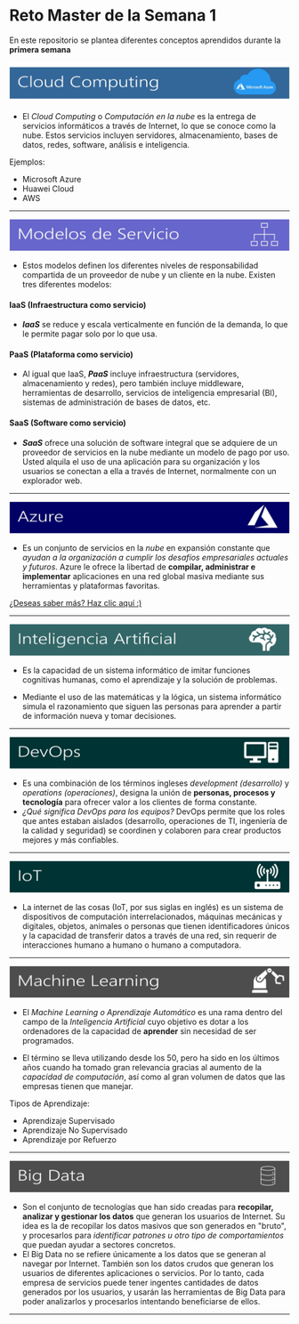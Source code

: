 # Reto Master de la Semana 1

 En este repositorio se plantea diferentes conceptos aprendidos durante la **primera semana**

![Cloud Computing](img/c1.jpg)

* El *Cloud Computing* o *Computación en la nube* es la entrega de servicios informáticos a través de Internet, lo que se conoce como la nube. Estos servicios incluyen servidores, almacenamiento, bases de datos, redes, software, análisis e inteligencia. 

Ejemplos:
* Microsoft Azure
* Huawei Cloud
* AWS

***

![Cloud Computing](img/c2.jpg)

* Estos modelos definen los diferentes niveles de responsabilidad compartida de un proveedor de nube y un cliente en la nube. Existen tres diferentes modelos:

#### IaaS (Infraestructura como servicio)
* ***IaaS*** se reduce y escala verticalmente en función de la demanda, lo que le permite pagar solo por lo que usa. 

#### PaaS (Plataforma como servicio)
* Al igual que IaaS, ***PaaS*** incluye infraestructura (servidores, almacenamiento y redes), pero también incluye middleware, herramientas de desarrollo, servicios de inteligencia empresarial (BI), sistemas de administración de bases de datos, etc. 

#### SaaS (Software como servicio)
* ***SaaS*** ofrece una solución de software integral que se adquiere de un proveedor de servicios en la nube mediante un modelo de pago por uso. Usted alquila el uso de una aplicación para su organización y los usuarios se conectan a ella a través de Internet, normalmente con un explorador web. 

***

![Cloud Computing](img/c3.jpg)

* Es un conjunto de servicios en la *nube* en expansión constante que *ayudan a la organización a cumplir los desafíos empresariales actuales y futuros*. Azure le ofrece la libertad de **compilar, administrar e implementar** aplicaciones en una red global masiva mediante sus herramientas y plataformas favoritas.

<a href="https://azure.microsoft.com/es-es/overview/what-is-azure/">¿Deseas saber más? Haz clic aquí :)</a>

***
![Cloud Computing](img/c4.jpg)
* Es la capacidad de un sistema informático de imitar funciones cognitivas humanas, como el aprendizaje y la solución de problemas.

* Mediante el uso de las matemáticas y la lógica, un sistema informático simula el razonamiento que siguen las personas para aprender a partir de información nueva y tomar decisiones.

***

![Cloud Computing](img/c5.jpg)

* Es una combinación de los términos ingleses *development (desarrollo)* y *operations (operaciones)*, designa la unión de **personas, procesos y tecnología** para ofrecer valor a los clientes de forma constante.
* *¿Qué significa DevOps para los equipos?* DevOps permite que los roles que antes estaban aislados (desarrollo, operaciones de TI, ingeniería de la calidad y seguridad) se coordinen y colaboren para crear productos mejores y más confiables.

***

![Cloud Computing](img/c6.jpg)

* La internet de las cosas (IoT, por sus siglas en inglés) es un sistema de dispositivos de computación interrelacionados, máquinas mecánicas y digitales, objetos, animales o personas que tienen identificadores únicos y la capacidad de transferir datos a través de una red, sin requerir de interacciones humano a humano o humano a computadora.

***
![Cloud Computing](img/c7.jpg)

* El *Machine Learning o Aprendizaje Automático* es una rama dentro del campo de la *Inteligencia Artificial* cuyo objetivo es dotar a los ordenadores de la capacidad de **aprender** sin necesidad de ser programados.

* El término se lleva utilizando desde los 50, pero ha sido en los últimos años cuando ha tomado gran relevancia gracias al aumento de la *capacidad de computación*, así como al gran volumen de datos que las empresas tienen que manejar.

Tipos de Aprendizaje:
* Aprendizaje Supervisado
* Aprendizaje No Supervisado
* Aprendizaje por Refuerzo

***
![Cloud Computing](img/c8.jpg)

* Son el conjunto de tecnologías que han sido creadas para **recopilar, analizar y gestionar los datos** que generan los usuarios de Internet. Su idea es la de recopilar los datos masivos que son generados en "bruto", y procesarlos para *identificar patrones u otro tipo de comportamientos* que puedan ayudar a sectores concretos.
* El Big Data no se refiere únicamente a los datos que se generan al navegar por Internet. También son los datos crudos que generan los usuarios de diferentes aplicaciones o servicios. Por lo tanto, cada empresa de servicios puede tener ingentes cantidades de datos generados por los usuarios, y usarán las herramientas de Big Data para poder analizarlos y procesarlos intentando beneficiarse de ellos.

***


